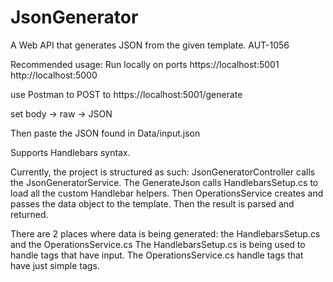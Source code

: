 # JsonGenerator
A Web API that generates JSON from the given template. AUT-1056

Recommended usage:
Run locally on ports 
https://localhost:5001
http://localhost:5000

use Postman to POST to
https://localhost:5001/generate

set body -> raw -> JSON

Then paste the JSON found in Data/input.json

Supports Handlebars syntax.

Currently, the project is structured as such:
JsonGeneratorController calls the JsonGeneratorService. The GenerateJson calls HandlebarsSetup.cs to load all the custom Handlebar helpers. Then OperationsService creates and passes the data object to the template. Then the result is parsed and returned.

There are 2 places where data is being generated: the HandlebarsSetup.cs and the OperationsService.cs
The HandlebarsSetup.cs is being used to handle tags that have input. 
The OperationsService.cs handle tags that have just simple tags. 
